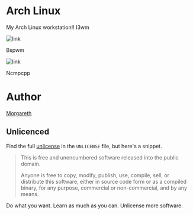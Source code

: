 # Arch Linux
My Arch Linux workstation!!
I3wm

![link]("https://github.com/Morgareth/Dotfiles/blob/master/Screenshots/2016-05-18-21:49:52.png")

Bspwm
 
![link]("https://github.com/Morgareth/Dotfiles/blob/master/Screenshots/2016-05-03-11:03:18.png")

Ncmpcpp


# Author
[Morgareth][facebook]
 
 
## Unlicenced
 
Find the full [unlicense][] in the `UNLICENSE` file, but here's a snippet.
 
>This is free and unencumbered software released into the public domain.
>
>Anyone is free to copy, modify, publish, use, compile, sell, or distribute this software, 
either in source
code form or as a compiled binary, for any purpose, commercial or non-commercial, and by any 
means.
 
Do what you want. Learn as much as you can. Unlicense more software.
 
[unlicense]: http://unlicense.org/
[facebook]: https://www.facebook.com/Rodriguez0000000000000

